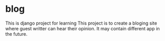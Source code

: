 # blog
This is django project for learning
This project is to create a bloging site where guest writter can hear their opinion.
It may contain different app in the future.
